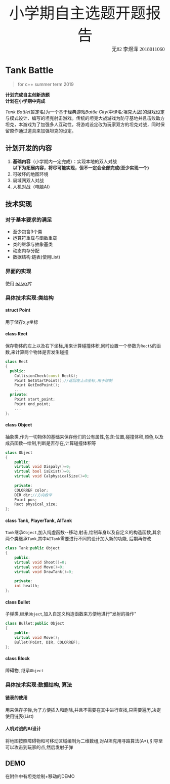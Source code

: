 <center>
    <font face="仿宋" size=23>
        小学期自主选题开题报告
    </font>
</center>
<div style="text-align: right"> 
    <font size=3.5 face="华文楷体" >
    无82 李煜泽 2018011060
    </font>
</div>

# Tank Battle

> for c++ summer term 2019

**计划完成自主创新选题**<br>**计划在小学期中完成**

*Tank Battle*(暂定名)为一个基于经典游戏*Battle City*(中译名:坦克大战)的游戏设定与模式设计、编写的坦克射击游戏。传统的坦克大战游戏为防守基地并且击败敌方坦克，本游戏为了加强多人互动性，将游戏设定改为玩家双方的坦克对战，同时保留原作通过道具来加强坦克的设定。

## 计划开发的内容

1. **基础内容**（小学期内一定完成）：实现本地的双人对战<br>**以下为拓展内容，将尽可能实现，但不一定会全部完成(至少实现一个)**
2. 可破坏的地图环境
3. 局域网双人对战
4. 人机对战（电脑AI）

## 技术实现

### 对于基本要求的满足

- 至少包含3个类
- 运算符重载与函数重载
- 类的继承与抽象基类
- 动态内存分配
- 数据结构:链表(使用List)

### 界面的实现

使用 [easyx](https://easyx.cn/)库

### 具体技术实现:类结构

#### struct Point

用于储存x,y坐标

#### class Rect

保存物体的左上以及右下坐标,用来计算碰撞体积,同时设置一个参数为`Rect&`的函数,来计算两个物体是否发生碰撞

```c++
class Rect
{
  public:
    CollisionCheck(const Rect&);
    Point GetStartPoint();//返回左上点坐标,用于绘制
    Point GetEndPoint();
    ...
  private:
    Point start_point;
    Point end_point;
    ...
};
```

#### class Object

抽象类,作为一切物体的基础来保存他们的公有属性,包含:位置,碰撞体积,颜色,以及成员函数--绘制,判断是否存在,计算碰撞体积等

```c++
class Object
{
    public:
    virtual void Dispaly()=0;
    virtual bool isExist()=0;
    virtual void CalphysicalSize()=0;
    
    private:
    COLORREF color;
    DIR dir;//方向枚举
    Point pos;
    Rect physical_size;
};
```

#### class Tank, PlayerTank, AITank

`Tank`继承`Object`,加入纯虚函数--移动,射击,绘制车身以及自定义的构造函数,其余两个类继承`Tank`,其中`AITank`需要进行不同的设计加入新的功能, 后期再修改

```c++
class Tank:public Object
{
    public:
    virtual void Shoot()=0;
    virtual void Move()=0;
    virtual void DrawTank()=0;
    
    private: 
    int health;
};
```

#### class Bullet

子弹类,继承`Object`,加入自定义构造函数来方便地进行"发射的操作"

```c++
class Bullet:public Object
{
	public:
	virtual void Move();
	Bullet(Point, DIR, COLORREF);
};
```

#### class Block

障碍物, 继承`Object`

### 具体技术实现:数据结构, 算法

#### 链表的使用

用来保存子弹,为了方便插入和删除,并且不需要在其中进行查找,只需要遍历,决定使用链表(List)

#### 人机对战的AI设计

将地图按照障碍物和可移动区域编制为二维数组,对AI坦克用寻路算法(A*),引导至可以攻击到玩家的点,然后发射子弹

## DEMO

在附件中有坦克绘制+移动的DEMO